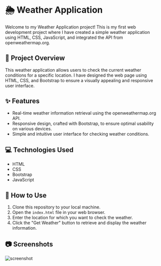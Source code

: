# 🌦️ Weather Application

Welcome to my Weather Application project! This is my first web development project where I have created a simple weather application using HTML, CSS, JavaScript, and integrated the API from openweathermap.org.

## 🚀 Project Overview

This weather application allows users to check the current weather conditions for a specific location. I have designed the web page using HTML, CSS, and Bootstrap to ensure a visually appealing and responsive user interface.

## ✨ Features

- Real-time weather information retrieval using the openweathermap.org API.
- Responsive design, crafted with Bootstrap, to ensure optimal usability on various devices.
- Simple and intuitive user interface for checking weather conditions.

## 💻 Technologies Used

- HTML
- CSS
- Bootstrap
- JavaScript

## 📖 How to Use

1. Clone this repository to your local machine.
2. Open the `index.html` file in your web browser.
3. Enter the location for which you want to check the weather.
4. Click the "Get Weather" button to retrieve and display the weather information.

## 📷 Screenshots

![screenshot](https://github.com/raghavpareek99/Weather-site-/assets/136429442/8c2634ca-4b1e-4a36-8286-8f24154428c3)





